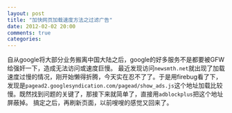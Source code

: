```yaml
---
layout: post
title: "加快网页加载速度方法之过滤广告"
date: 2012-02-02 20:00
comments: true
categories: 
---
```

自从google将大部分业务搬离中国大陆之后，google的好多服务不是都要被GFW给强奸一下，造成无法访问或速度巨慢。
最近发现访问`newsmth.net`就出现了加载速度过慢的情况，刚开始懒得折腾，今天实在忍不了了。于是用firebug看了下，发现是`pagead2.googlesyndication.com/pagead/show_ads.js`这个地址加载比较慢。既然找到问题的关键了，那接下来就简单了，直接用`adblockplus`把这个地址屏蔽掉。
搞定之后，再刷新页面，以前嗖嗖的感觉又回来了。
